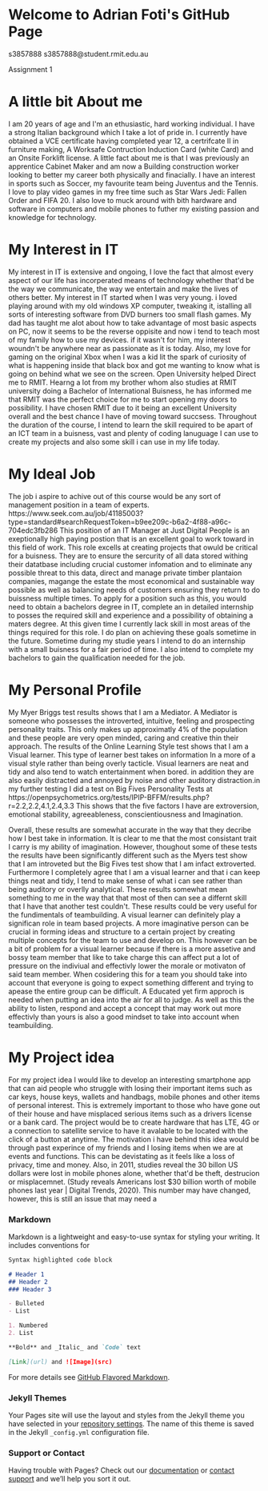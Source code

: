 <h1>Welcome to Adrian Foti's GitHub Page</h1>
  <p>s3857888 s3857888@student.rmit.edu.au</p>

<p>Assignment 1</p>
  
<h1>A little bit About me</h1>
<p> I am 20 years of age and I'm an ethusiastic, hard working individual. I have a strong Italian background which I take a lot of pride in. I currently have obtained a VCE certificate having completed year 12, a certrifcate II in furniture making, A Worksafe Contruction Induction Card (white Card) and an Onsite Forklift license. A little fact about me is that I was previously an apprentice Cabinet Maker and am now a Building construction worker looking to better my career both physically and finacially. I have an interest in sports such as Soccer, my favourite team being Juventus and the Tennis. I love to play video games in my free time such as Star Wars Jedi: Fallen Order and FIFA 20. I also love to muck around with bith hardware and software in computers and mobile phones to futher my existing passion and knowledge for technology.</p> 
  
<h1>My Interest in IT</h1>
<p>My interest in IT is extensive and ongoing, I love the fact that almost every aspect of our life has incorperated means of technology whether that'd be the way we communicate, the way we entertain and make the lives of others better. My interest in IT started when I was very young. i loved playing around with my old windows XP computer, tweaking it, istalling all sorts of interesting software from DVD burners too small flash games. My dad has taught me alot about how to take advantage of most basic aspects on PC, now it seems to be the reverse oppisite and now i tend to teach most of my family how to use my devices. if it wasn't for him, my interest woundn't be anywhere near as passionate as it is today. Also, my love for gaming on the original Xbox when I was a kid lit the spark of curiosity of what is happening inside that black box and got me wanting to know what is going on behind what we see on the screen. Open University helped Direct me to RMIT. Hearng a lot from my brother whom also studies at RMIT university doing a Bachelor of International Buisness, he has informed me that RMIT was the perfect choice for me to start opening my doors to possibility. I have chosen RMIT due to it being an excellent University overall and the best chance I have of moving toward succsess. Throughout the duration of the course, I intend to learn the skill required to be apart of an ICT team in a buisness, vast and plenty of coding lanuguage I can use to create my projects and also some skill i can use in my life today.</p>

<h1>My Ideal Job</h1>
<p>The job i aspire to achive out of this course would be any sort of management position in a team of experts.
  https://www.seek.com.au/job/41185003?type=standard#searchRequestToken=b9ee209c-b6a2-4f88-a96c-704edc3fb286 This position of an IT Manager at Just Digital People is an exeptionally high paying postion that is an excellent goal to work toward in this field of work. This role excells at creating projects that owuld be critical for a buisness. They are to ensure the sercurity of all data stored withing their datatbase including crucial customer infomation and to eliminate any possible threat to this data, direct and manage private timber plantaion companies, magange the estate the most economical and sustainable way possible as well as balancing needs of customers ensuring they return to do buissness multiple times. To apply for a position such as this, you would need to obtain a bachelors degree in IT, complete an in detailed internship to posses the required skill and experience and a possibility of obtaining a maters degree. At this given time I currently lack skill in most areas of the things required for this role. I do plan on achieving these goals sometime in the future. Sometime during my studie years I intend to do an internship with a small buisness for a fair period of time. I also intend to complete my bachelors to gain the qualification needed for the job.</p>
 
 <h1>My Personal Profile</h1>
 <p> My Myer Briggs test results shows that I am a Mediator. A Mediator is someone who possesses the introverted, intuitive, feeling and prospecting personality traits. This only makes up approximatly 4% of the population and these people are very open minded, caring and creative thin their approach. The results of the Online Learning Style test shows that I am a Visual learner. This type of learner best takes on information In a more of a visual style rather than being overly tacticle. Visual learners are neat and tidy and also tend to watch entertainment when bored. in addition they are also easily distracted and annoyed by noise and other auditory distraction.in my further testing I did a test on Big Fives Personality Tests at https://openpsychometrics.org/tests/IPIP-BFFM/results.php?r=2.2,2.2,4.1,2.4,3.3 This shows that the five factors I have are extroversion, emotional stability, agreeableness, conscientiousness and Imagination.
  
Overall, these results are somewhat accurate in the way that they decribe how I best take in information. It is clear to me that the most consistant trait I carry is my ability of imagination. However, thoughout some of these tests the results have been significantly different such as the Myers test show that I am introveted but the Big Fives test show that I am infact extroverted. Furthermore I completely agree that I am a visual learner and that i can keep things neat and tidy, I tend to make sense of what i can see rather than being auditory or overlly analytical. These results somewhat mean something to me in the way that that most of then can see a differnt skill that I have that another test couldn't. These results could be very useful for the fundimentals of teambuilding. A visual learner can definitely play a significan role in team based projects. A more imaginative person can be crucial in forming ideas and structure to a certain project by creating multiple concepts for the team to use and develop on. This however can be a bit of problem for a visual learner because if there is a more assetive and bossy team member that like to take charge this can affect put a lot of pressure on the indiviual and effectivly lower the morale or motivaton of said team member. When cosidering this for a team you should take into account that everyone is going to expect something different and trying to apease the entire group can be difficult. A Educated yet firm approch is needed when putting an idea into the air for all to judge. As well as this the ability to listen, respond and accept a concept that may work out more effectivly than yours is also a good mindset to take into account when teambuilding.</p>

<h1>My Project idea</h1>
<p>For my project idea I would like to develop an interesting smartphone app that can aid people who struggle with losing their important items such as car keys, house keys, wallets and handbags, mobile phones and other items of personal interest. This is extremely important to those who have gone out of their house and have misplaced serious items such as a drivers license or a bank card. The project would be to create hardware that has LTE, 4G or a connection to satellite service to have it avalable to be located with the click of a button at anytime. The motivation i have behind this idea would be through past experince of my friends and I losing items when we are at events and functions. This can be devistating as it feels like a loss of privacy, time and money. Also, in 2011, studies reveal the 30 billon US dollars were lost in mobile phones alone, whether that'd be theft, destrucion or misplacemnet. (Study reveals Americans lost $30 billion worth of mobile phones last year | Digital Trends, 2020). This number may have changed, however, this is still an issue that may need a



### Markdown

Markdown is a lightweight and easy-to-use syntax for styling your writing. It includes conventions for

```markdown
Syntax highlighted code block

# Header 1
## Header 2
### Header 3

- Bulleted
- List

1. Numbered
2. List

**Bold** and _Italic_ and `Code` text

[Link](url) and ![Image](src)
```

For more details see [GitHub Flavored Markdown](https://guides.github.com/features/mastering-markdown/).

### Jekyll Themes

Your Pages site will use the layout and styles from the Jekyll theme you have selected in your [repository settings](https://github.com/Adrianfoti/IIT/settings). The name of this theme is saved in the Jekyll `_config.yml` configuration file.

### Support or Contact

Having trouble with Pages? Check out our [documentation](https://help.github.com/categories/github-pages-basics/) or [contact support](https://github.com/contact) and we’ll help you sort it out.

